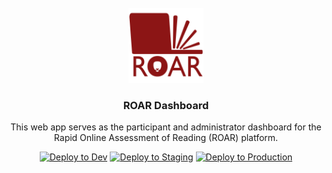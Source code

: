 <br />

<div align="center">
  <a href="https://github.com/yeatmanlab/roar-dashboard">
    <img width="120" alt="Logo" src="https://github.com/yeatmanlab/roar-dashboard/blob/main/src/assets/roar-short-logo.png?raw=true">
  </a>

  <h3 align="center">ROAR Dashboard</h3>
  <p>This web app serves as the participant and administrator dashboard for the Rapid Online Assessment of Reading (ROAR) platform.</p>
  
  [![Deploy to Dev](https://github.com/yeatmanlab/roar-dashboard/actions/workflows/deploy-development.yml/badge.svg)](https://github.com/yeatmanlab/roar-dashboard/actions/workflows/deploy-development.yml)
  [![Deploy to Staging](https://github.com/yeatmanlab/roar-dashboard/actions/workflows/deploy-staging.yml/badge.svg)](https://github.com/yeatmanlab/roar-dashboard/actions/workflows/deploy-staging.yml)
  [![Deploy to Production](https://github.com/yeatmanlab/roar-dashboard/actions/workflows/deploy-production.yml/badge.svg)](https://github.com/yeatmanlab/roar-dashboard/actions/workflows/deploy-production.yml)
</div>